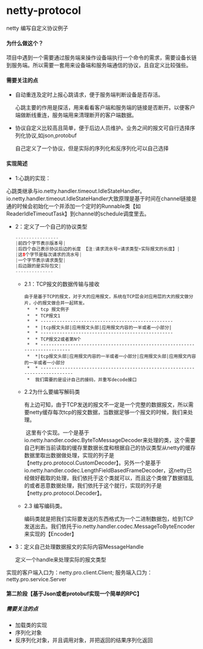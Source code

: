 # netty-protocol
netty 编写自定义协议例子

#### 为什么做这个？

项目中遇到一个需要通过服务端来操作设备端执行一个命令的需求，需要设备长链到服务端。所以需要一套用来设备端和服务端通信的协议，且自定义比较强些。

#### 需要关注的点

* 自动重连及定时上报心跳请求，便于服务端判断设备是否存活。

  心跳主要的作用是探活，用来看看客户端和服务端的链接是否断开。以便客户端做断线重连，服务端用来清理断开的客户端数据。

* 协议自定义比较高且简单，便于后边人员维护。业务之间的报文可自行选择序列化协议,如json,protobuf

  自己定义了一个协议，但是实际的序列化和反序列化可以自己选择

#### 实现简述
+ 1:心跳的实现：

​        心跳类继承与io.netty.handler.timeout.IdleStateHandler。io.netty.handler.timeout.IdleStateHandler大致原理是基于时间在channel链接是通的时候会初始化一个并添加一个定时的Runnable类【如ReaderIdleTimeoutTask】到channel的schedule调度里去。
+ 2：定义了一个自己的协议类型
  
    ```java
    ----------------
    |前四个字节表示版本号|
    |后四个自己表示协议后边的长度 【注:请求流水号+请求类型+实际报文的长度】|
    |这8个字节是每次请求的流水号|
    |一个字节表示请求类型|
    |后边跟的是实际包文|
    --------------
    ```
    
    - 2.1：TCP报文的数据传输与接收
    
      ```
      由于是基于TCP的报文，对于大的应用报文，系统在TCP层会对应用层的大的报文做分片，小的报文做合并一起转发。
       *  * tcp 报文例子
       *  * TCP报文1
       *  * -------------------------------------------------
       *  * |tcp报文头部|应用报文头部|应用报文内容的一半或者一小部分|
       *  * -------------------------------------------------
       *  * TCP报文2或者第N个
       *  * --------------------------------------------------------------------------
       *  *|tcp报文头部|应用报文内容的一半或者一小部分|应用报文头部|应用报文内容的一半或者一小部分
       *  * ---------------------------------------------------------------------------
       *  我们需要的是设计自己的接码，并重写decode接口
      ```
    
    - 2.2为什么要编写解码类
    
      有上边可知，由于TCP发送的报文不一定是一个完整的数据报文，所以需要netty缓存每次tcp的报文数据，当数据足够一个报文的时候，我们来处理。
    
      ​          这里有个实现。一个是基于 io.netty.handler.codec.ByteToMessageDecoder来处理的类，这个需要自己判断当前读取的缓存里数据长度和根据自己的协议类型从netty的缓存数据里取出数据做处理，实现的列子是【netty.pro.protocol.CustomDecoder】。另外一个是基于 io.netty.handler.codec.LengthFieldBasedFrameDecoder，这netty已经做好截取的处理，我们依托于这个类就可以，而且这个类做了数据错乱的或者恶意数据处理，我们依托于这个就行，实现的列子是【netty.pro.protocol.Decoder】。
    
    - 2.3 编写编码类。
    
      编码类就是把我们实际要发送的东西格式为一个二进制数据包，给到TCP发送出去。我们依托于io.netty.handler.codec.MessageToByteEncoder来实现的【Encoder】
    
+ 3：定义自己处理数据报文的实际内容MessageHandle

    定义一个handle来处理实际的报文类型

实现的客户端入口为：netty.pro.client.Client; 服务端入口为：netty.pro.service.Server

#### 第二阶段【基于Json或者protobuf实现一个简单的RPC】

##### 需要关注的点

* 加载类的实现
* 序列化对象
* 反序列化对象，并且调用对象，并把返回的结果序列化返回